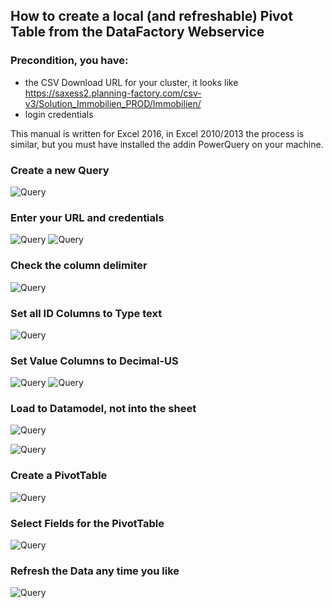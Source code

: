 ## How to create a local (and refreshable) Pivot Table from the DataFactory Webservice

### Precondition, you have:
* the CSV Download URL for your cluster, it looks like https://saxess2.planning-factory.com/csv-v3/Solution_Immobilien_PROD/Immobilien/
* login credentials

This manual is written for Excel 2016, in Excel 2010/2013 the process is similar, but you must have installed the addin PowerQuery on your machine.

### Create a new Query

![Query](images/1.PNG)

### Enter your URL and credentials

![Query](images/2.PNG)
![Query](images/2b.PNG)


### Check the column delimiter

![Query](images/3.PNG)

### Set all ID Columns to Type text
![Query](images/4a.PNG)
### Set Value Columns to Decimal-US
![Query](images/4b.PNG)
![Query](images/4c.PNG)
### Load to Datamodel, not into the sheet
![Query](images/5.PNG)

![Query](images/6.PNG)
### Create a PivotTable

![Query](images/7.PNG)

### Select Fields for the PivotTable
![Query](images/8.PNG)

### Refresh the Data any time you like
![Query](images/9.PNG)
